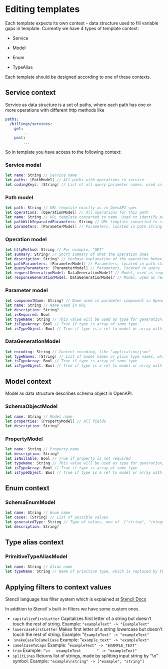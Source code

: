 # Editing templates

Each template expects its own context - data structure used to fill variable gaps in template. Currently we have 4 types of template context:

- Service

- Model

- Enum

- TypeAlias

Each template should be designed according to one of these contexts.

## Service context

Service as data structure is a set of paths, where each path has one or more operations with different http methods like

```yaml
paths:
  /billings/services:       
    get:
    	...
    post:
    	...
```

So in template you have access to the following context:

### Service model

```swift
let name: String // Service name
let paths: [PathModel] // All paths with operations in service
let codingKeys: [String] // List of all query parameter names, used in whole service.
```

### Path model

```swift
let path: String // URL template exactly as in OpenAPI spec
let operations: [OperationModel] // All operations for this path
let name: String // URL template converted to name. Used to identify path.
let pathWithSeparatedParameters: String // URL template converted to string and parameters (if they exist) separated by `+` by each side
let parameters: [ParameterModel] // Parameters, located in path string
```

### Operation model

```swift
let httpMethod: String // For example, "GET"
let summary: String? // Short summary of what the operation does
let description: String? // Verbose explanation of the operation behavior
let pathParameters: [ParameterModel] // Parameters, located in path string
let queryParameters: [ParameterModel] // Parameters, located in query
let requestGenerationModel: DataGenerationModel? // Model, used as request body
let responseGenerationModel: DataGenerationModel? // Model, used as response body
```

### Parameter model

```swift
let componentName: String? // Name used in parameter component in OpenAPI
let name: String // Name used in URL     
let description: String?
let isRequired: Bool
let typeName: String // This value will be used as type for generation, contains model name or plain type name
let isTypeArray: Bool // True if type is array of some type
let isTypeObject: Bool // True if type is a ref to model or array with ref to model 
```

### DataGenerationModel

```swift
let encoding: String // Content encoding, like "application/json"
let typeNames: [String] // List of model names or plain type names, which can be in content body. Has multiple elements only in case of 'oneOf' group in content body description
let isTypeArray: Bool // True if type is array of some type
let isTypeObject: Bool // True if type is a ref to model or array with ref to model 
```



## Model context

Model as data structure describes schema object in OpenAPI.

### SchemaObjectModel

```swift
let name: String // Model name
let properties: [PropertyModel] // All fields
let description: String?
```

### PropertyModel

```swift
let name: String // Property name
let description: String?
let isNullable: Bool // True if property is not required
let typeName: String // This value will be used as type for generation, contains model name or plain type name
let isTypeArray: Bool // True if type is array of some type
let isTypeObject: Bool // True if type is a ref to model or array with ref to model
```



## Enum context

### SchemaEnumModel

```swift
let name: String // Enum name
let cases: [String] // List of possible values
let generatedType: String // Type of values, one of  ["string", "integer", "number"]
let description: String?
```



## Type alias context

### PrimitiveTypeAliasModel

```swift
let name: String // Alias name
let typeName: String // Name of primitive type, which is replaced by this alias, one of  ["string", "integer", "number", "boolean"]
```



## Applying filters to context values

Stencil language has filter system which is explained at [Stencil Docs](https://stencil.fuller.li/en/latest/builtins.html#built-in-filters)

In addition to Stencil`s built-in filters we have some custom ones.

- `capitalizeFirstLetter` Capitalizes first letter of a string but doesn't touch the rest of string. Example: `"exampleText" -> "ExampleText"`
- `lowercaseFirstLetter` Makes first letter of a string lowercase but doesn't touch the rest of string. Example: "`ExampleText" -> "exampleText"`
-  `snakeCaseToCamelCase` Example: "`example_text" -> "exampleText"`
- `camelCaseToCaps` Example: "`exampleText" -> "EXAMPLE_TEXT"`
- `trim` Example: `"\n   exampleText       " -> "exampleText" `
- `splitLines` Returns list of strings, made by splitting input string by "\n" symbol. Example: `"example\nstring" -> ["example", "string"]`